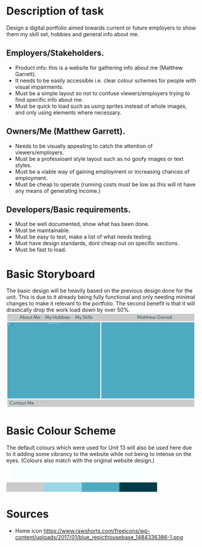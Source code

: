 # Description of task
Design a digital portfolio aimed towards current or future employers to show them my skill set, hobbies and general info about me.

## Employers/Stakeholders.

+ Product info: this is a website for gathering info about me (Matthew Garrett).
+ It needs to be easily accessible i.e. clear colour schemes for people with visual impairments.
+ Must be a simple layout so not to confuse viewers/employers trying to find specific info about me.
+ Must be quick to load such as using sprites instead of whole images, and only using elements where necessary.

## Owners/Me (Matthew Garrett).

+ Needs to be visually appealing to catch the attention of viewers/employers.
+ Must be a professioanl style layout such as no goofy images or text styles.
+ Must be a viable way of gaining employment or increasing chances of employment.
+ Must be cheap to operate (running costs must be low as this will nt have any means of generating income.)

## Developers/Basic requirements.

+ Must be well documented, show what has been done.
+ Must be maintainable.
+ Must be easy to test, make a list of what needs testing.
+ Must have design standards, dont cheap out on specific sections.
+ Must be fast to load.

# Basic Storyboard
The basic design will be heavily based on the previous design done for the unit. This is due to it already being fully functional and only needing minimal changes to make it relevant to the portfolio. The second benefit is that it will drastically drop the work load down by over 50%.
<img src="img/readme/maindesign.png">

# Basic Colour Scheme
The default colours which were used for Unit 13 will also be used here due to it adding some vibrancy to the website while not being to intense on the eyes. (Colours also match with the original website design.)
<img src="img/readme/colourpalette01.png">

# Sources
+ Home icon https://www.rawshorts.com/freeicons/wp-content/uploads/2017/01/blue_repicthousebase_1484336386-1.png